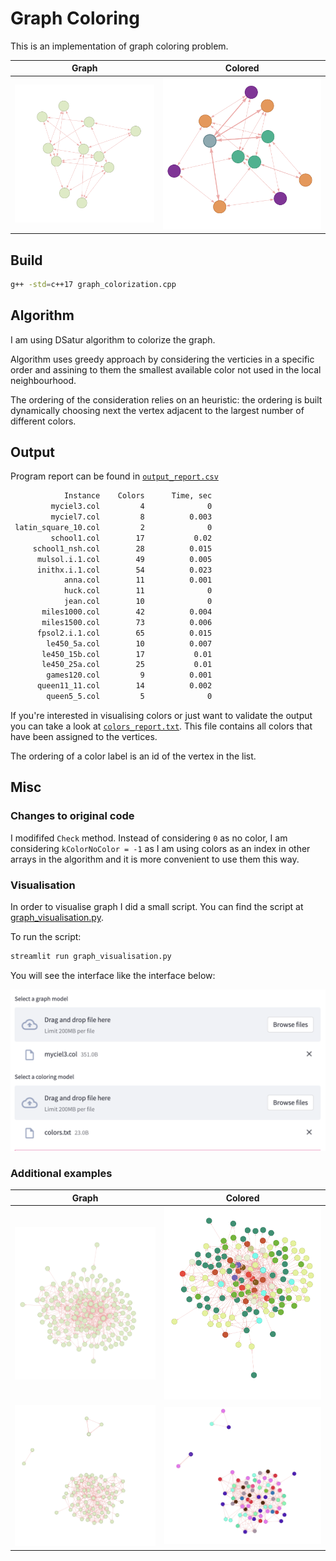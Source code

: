 # Graph Coloring

This is an implementation of graph coloring problem.

| Graph | Colored |
| ----- | ------- |
|![Graph](resources/myciel3.png)|![Colored](resources/myciel3_colored.png)|

## Build

```bash
g++ -std=c++17 graph_colorization.cpp
```

## Algorithm

I am using DSatur algorithm to colorize the graph.

Algorithm uses greedy approach by considering the verticies
in a specific order and assining to them the smallest available color
not used in the local neighbourhood.

The ordering of the consideration relies on an heuristic:
the ordering is built dynamically choosing next the vertex adjacent to
the largest number of different colors.

## Output

Program report can be found in [`output_report.csv`](./output_report.csv)

```bash
            Instance    Colors      Time, sec
         myciel3.col         4              0
         myciel7.col         8          0.003
 latin_square_10.col         2              0
         school1.col        17           0.02
     school1_nsh.col        28          0.015
      mulsol.i.1.col        49          0.005
      inithx.i.1.col        54          0.023
            anna.col        11          0.001
            huck.col        11              0
            jean.col        10              0
       miles1000.col        42          0.004
       miles1500.col        73          0.006
      fpsol2.i.1.col        65          0.015
        le450_5a.col        10          0.007
       le450_15b.col        17           0.01
       le450_25a.col        25           0.01
        games120.col         9          0.001
      queen11_11.col        14          0.002
        queen5_5.col         5              0
```

If you're interested in visualising colors or just want to validate the output
you can take a look at [`colors_report.txt`](./colors_report.txt). This file contains all
colors that have been assigned to the vertices.

The ordering of a color label is an id of the vertex in the list.

## Misc

### Changes to original code

I modififed `Check` method. Instead of considering `0` as no color, I am considering
`kColorNoColor = -1` as I am using colors as an index in other arrays in the algorithm
and it is more convenient to use them this way.

### Visualisation

In order to visualise graph I did a small script.
You can find the script at [graph_visualisation.py](./graph_visualisation.py).

To run the script:

```bash
streamlit run graph_visualisation.py
```

You will see the interface like the interface below:

![Visualisation interface](./resources/interface.png)

### Additional examples

| Graph | Colored |
| ----- | ------- |
|![Graph](./resources/anna.png)|![Colored](./resources/anna_colored.png)|
|![Graph](./resources/huck.png)|![Colored](./resources/hucked_colored.png)|

